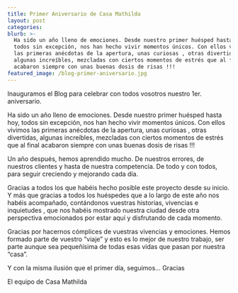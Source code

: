 ```yaml
---
title: Primer Aniversario de Casa Mathilda
layout: post
categories:
blurb: >-
  Ha sido un año lleno de emociones. Desde nuestro primer huésped hasta hoy,
  todos sin excepción, nos han hecho vivir momentos únicos. Con ellos vivimos
  las primeras anécdotas de la apertura, unas curiosas , otras divertidas,
  algunas increíbles, mezcladas con ciertos momentos de estrés que al final
  acabaron siempre con unas buenas dosis de risas !!!
featured_image: /blog-primer-aniversario.jpg
---
```


Inauguramos el Blog para celebrar con todos vosotros nuestro 1er. aniversario.

Ha sido un año lleno de emociones. Desde nuestro primer huésped hasta hoy, todos sin excepción, nos han hecho vivir momentos únicos. Con ellos vivimos las primeras anécdotas de la apertura, unas curiosas , otras divertidas, algunas increíbles, mezcladas con ciertos momentos de estrés que al final acabaron siempre con unas buenas dosis de risas !!!

Un año después, hemos aprendido mucho. De nuestros errores, de nuestros clientes y hasta de nuestra competencia. De todo y con todos, para seguir creciendo y mejorando cada día.

Gracias a todos los que habéis hecho posible este proyecto desde su inicio. Y más que gracias a todos los huéspedes que a lo largo de este año nos habéis acompañado, contándonos vuestras historias, vivencias e inquietudes , que nos habéis mostrado nuestra ciudad desde otra perspectiva emocionados por estar aquí y disfrutando de cada momento.

Gracias por hacernos cómplices de vuestras vivencias y emociones. Hemos formado parte de vuestro “viaje” y esto es lo mejor de nuestro trabajo, ser parte aunque sea pequeñísima de todas esas vidas que pasan por nuestra “casa”.

Y con la misma ilusión que el primer día, seguimos… Gracias

El equipo de Casa Mathilda